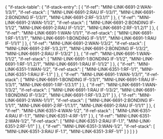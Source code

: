 {
    "if-stack-table": {
        "if-stack-entry": [
            {
                "if-ref": "MINI-LINK-6691-2:WAN-1/3/1",
                "if-ref-stack": [
                    "MINI-LINK-6691-2:RAU IF-1/3/1",
                    "MINI-LINK-6691-2:BONDING IF-1/3/1",
                    "MINI-LINK-6691-2:RF-1/3.1/1"
                ]
            },
            {
                "if-ref": "MINI-LINK-6691-2:WAN-1/1/2",
                "if-ref-stack": [
                    "MINI-LINK-6691-2:BONDING IF-1/1/2",
                    "MINI-LINK-6691-2:RAU IF-1/1/2",
                    "MINI-LINK-6691-2:RF-1/1.2/1"
                ]
            },
            {
                "if-ref": "MINI-LINK-6691-1:WAN-1/1/1",
                "if-ref-stack": [
                    "MINI-LINK-6691-1:RF-1/1.1/1",
                    "MINI-LINK-6691-1:BONDING IF-1/1/1",
                    "MINI-LINK-6691-1:RAU IF-1/1/1"
                ]
            },
            {
                "if-ref": "MINI-LINK-6691-2:WAN-1/3/2",
                "if-ref-stack": [
                    "MINI-LINK-6691-2:RF-1/3.2/1",
                    "MINI-LINK-6691-2:BONDING IF-1/3/2",
                    "MINI-LINK-6691-2:RAU IF-1/3/2"
                ]
            },
            {
                "if-ref": "MINI-LINK-6691-1:WAN-1/1/2",
                "if-ref-stack": [
                    "MINI-LINK-6691-1:BONDING IF-1/1/2",
                    "MINI-LINK-6691-1:RF-1/1.2/1",
                    "MINI-LINK-6691-1:RAU IF-1/1/2"
                ]
            },
            {
                "if-ref": "MINI-LINK-6351-1:WAN-1/2",
                "if-ref-stack": [
                    "MINI-LINK-6351-1:RF-1/1",
                    "MINI-LINK-6351-1:RAU IF-1.1"
                ]
            },
            {
                "if-ref": "MINI-LINK-6691-1:WAN-1/3/1",
                "if-ref-stack": [
                    "MINI-LINK-6691-1:BONDING IF-1/3/1",
                    "MINI-LINK-6691-1:RAU IF-1/3/1",
                    "MINI-LINK-6691-1:RF-1/3.1/1"
                ]
            },
            {
                "if-ref": "MINI-LINK-6691-1:WAN-1/3/2",
                "if-ref-stack": [
                    "MINI-LINK-6691-1:RAU IF-1/3/2",
                    "MINI-LINK-6691-1:BONDING IF-1/3/2",
                    "MINI-LINK-6691-1:RF-1/3.2/1"
                ]
            },
            {
                "if-ref": "MINI-LINK-6691-2:WAN-1/1/1",
                "if-ref-stack": [
                    "MINI-LINK-6691-2:BONDING IF-1/1/1",
                    "MINI-LINK-6691-2:RF-1/1.1/1",
                    "MINI-LINK-6691-2:RAU IF-1/1/1"
                ]
            },
            {
                "if-ref": "MINI-LINK-6351-4:WAN-1/2",
                "if-ref-stack": [
                    "MINI-LINK-6351-4:RAU IF-1.1",
                    "MINI-LINK-6351-4:RF-1/1"
                ]
            },
            {
                "if-ref": "MINI-LINK-6351-2:WAN-1/2",
                "if-ref-stack": [
                    "MINI-LINK-6351-2:RAU IF-1.1",
                    "MINI-LINK-6351-2:RF-1/1"
                ]
            },
            {
                "if-ref": "MINI-LINK-6351-3:WAN-1/2",
                "if-ref-stack": [
                    "MINI-LINK-6351-3:RAU IF-1.1",
                    "MINI-LINK-6351-3:RF-1/1"
                ]
            }
        ]
    }
}